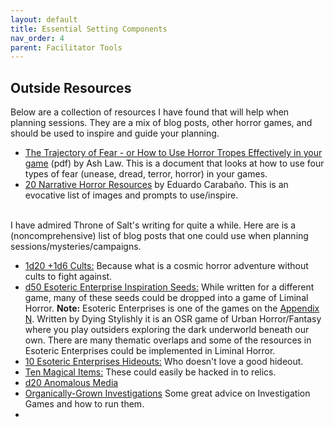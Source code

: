 ```yaml
---
layout: default
title: Essential Setting Components
nav_order: 4
parent: Facilitator Tools
---
```

## Outside Resources
Below are a collection of resources I have found that will help when planning sessions. They are a mix of blog posts, other horror games, and should be used to inspire and guide your planning.
- [The Trajectory of Fear - or How to Use Horror Tropes Effectively in your game](https://img.fireden.net/tg/image/1453/84/1453840962349.pdf) (pdf) by Ash Law. This is a document that looks at how to use four types of fear (unease, dread, terror, horror) in your games.
- [20 Narrative Horror Resources](https://mordheim.es/20-narrative-horror-resources/) by Eduardo Carabaño. This is an evocative list of images and prompts to use/inspire.

<br> I have admired Throne of Salt's writing for quite a while. Here are is a (noncomprehensive) list of blog posts that one could use when planning sessions/mysteries/campaigns.
- [1d20 +1d6 Cults:](https://throneofsalt.blogspot.com/2017/11/1d20-1d6-cults.html) Because what is a cosmic horror adventure without cults to fight against.
- [d50 Esoteric Enterprise Inspiration Seeds:](https://throneofsalt.blogspot.com/2019/12/just-like-back-in-g-days.html) While written for a different game, many of these seeds could be dropped into a game of Liminal Horror. **Note:** Esoteric Enterprises is one of the games on the [Appendix N](https://goblinarchives.github.io/LiminalHorror/Appendix%20N/). Written by Dying Stylishly it is an OSR game of Urban Horror/Fantasy where you play outsiders exploring the dark underworld beneath our own. There are many thematic overlaps and some of the resources in Esoteric Enterprises could be implemented in Liminal Horror.
- [10 Esoteric Enterprises Hideouts:](https://throneofsalt.blogspot.com/2019/10/10-esoteric-enterprises-hideouts.html) Who doesn't love a good hideout.
- [Ten Magical Items:](https://throneofsalt.blogspot.com/2019/11/ten-magical-items.html) These could easily be hacked in to relics.
- [d20 Anomalous Media](http://throneofsalt.blogspot.com/2020/11/d20-anomalous-media.html)
- [Organically-Grown Investigations](https://throneofsalt.blogspot.com/2020/01/organically-grown-investigations.html) Some great advice on Investigation Games and how to run them.
- 
